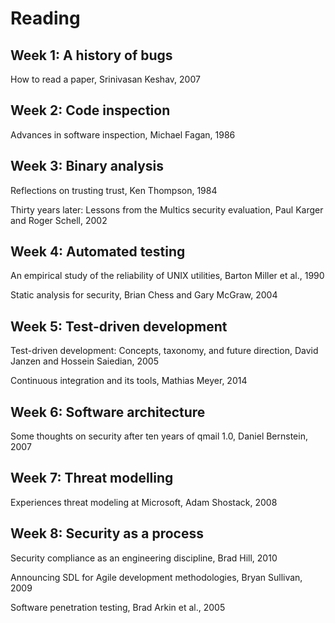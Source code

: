 # Reading

## Week 1: A history of bugs

How to read a paper, Srinivasan Keshav, 2007

## Week 2: Code inspection

Advances in software inspection, Michael Fagan, 1986

## Week 3: Binary analysis

Reflections on trusting trust, Ken Thompson, 1984

Thirty years later: Lessons from the Multics security evaluation, Paul Karger and Roger Schell, 2002

## Week 4: Automated testing

An empirical study of the reliability of UNIX utilities, Barton Miller et al., 1990

Static analysis for security, Brian Chess and Gary McGraw, 2004

## Week 5: Test-driven development

Test-driven development: Concepts, taxonomy, and future direction, David Janzen and Hossein Saiedian, 2005

Continuous integration and its tools, Mathias Meyer, 2014

## Week 6: Software architecture

Some thoughts on security after ten years of qmail 1.0, Daniel Bernstein, 2007

## Week 7: Threat modelling

Experiences threat modeling at Microsoft, Adam Shostack, 2008

## Week 8: Security as a process

Security compliance as an engineering discipline, Brad Hill, 2010

Announcing SDL for Agile development methodologies, Bryan Sullivan, 2009

Software penetration testing, Brad Arkin et al., 2005
